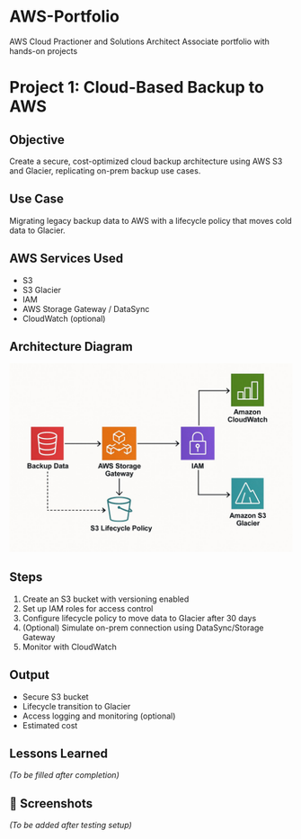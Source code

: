 # AWS-Portfolio
AWS Cloud Practioner and Solutions Architect Associate portfolio with hands-on projects
# Project 1: Cloud-Based Backup to AWS

##  Objective
Create a secure, cost-optimized cloud backup architecture using AWS S3 and Glacier, replicating on-prem backup use cases.

##  Use Case
Migrating legacy backup data to AWS with a lifecycle policy that moves cold data to Glacier.

##  AWS Services Used
- S3
- S3 Glacier
- IAM
- AWS Storage Gateway / DataSync
- CloudWatch (optional)

##  Architecture Diagram
![Cloud Backup Architecture](./architecture.jpeg)

##  Steps
1. Create an S3 bucket with versioning enabled
2. Set up IAM roles for access control
3. Configure lifecycle policy to move data to Glacier after 30 days
4. (Optional) Simulate on-prem connection using DataSync/Storage Gateway
5. Monitor with CloudWatch

##  Output
- Secure S3 bucket
- Lifecycle transition to Glacier
- Access logging and monitoring (optional)
- Estimated cost

##  Lessons Learned
_(To be filled after completion)_

## 📸 Screenshots
_(To be added after testing setup)_

